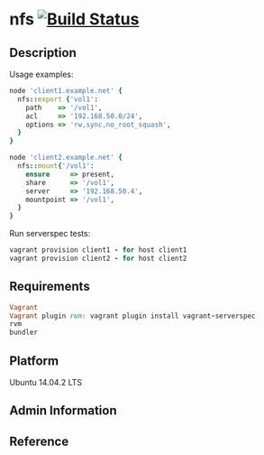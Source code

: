 # nfs [![Build Status](https://travis-ci.org/l3dzzz/nfs.svg?branch=master)](https://travis-ci.org/l3dzzz/nfs)
## Description

Usage examples:
```ruby
node 'client1.example.net' {
  nfs::export {'vol1':
    path    => '/vol1',
    acl     => '192.168.50.0/24',
    options => 'rw,sync,no_root_squash',
  }
}

node 'client2.example.net' {
  nfs::mount{'/vol1':
    ensure     => present,
    share      => '/vol1',
    server     => '192.168.50.4',
    mountpoint => '/vol1',
  }
}
```

Run serverspec tests:
```ruby
vagrant provision client1 - for host client1
vagrant provision client2 - for host client2
```
## Requirements

```ruby
Vagrant
Vagrant plugin run: vagrant plugin install vagrant-serverspec
rvm
bundler
```

## Platform

Ubuntu 14.04.2 LTS

## Admin Information

## Reference
